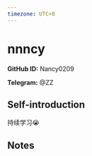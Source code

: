 ```yaml
---
timezone: UTC+0
---
```


# nnncy

**GitHub ID:** Nancy0209

**Telegram:** @ZZ

## Self-introduction

持续学习😭

## Notes

<!-- Content_START -->


<!-- Content_END -->
